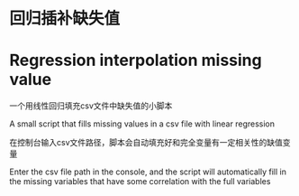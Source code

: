 # 回归插补缺失值
# Regression interpolation missing value
一个用线性回归填充csv文件中缺失值的小脚本

A small script that fills missing values in a csv file with linear regression

在控制台输入csv文件路径，脚本会自动填充好和完全变量有一定相关性的缺值变量

Enter the csv file path in the console, and the script will automatically fill in the missing variables that have some correlation with the full variables
